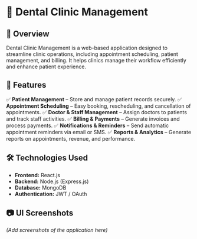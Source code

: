 # 🦷 Dental Clinic Management

## 📌 Overview
Dental Clinic Management is a web-based application designed to streamline clinic operations, including appointment scheduling, patient management, and billing. It helps clinics manage their workflow efficiently and enhance patient experience.

## 🚀 Features

✅ **Patient Management** – Store and manage patient records securely.
✅ **Appointment Scheduling** – Easy booking, rescheduling, and cancellation of appointments.
✅ **Doctor & Staff Management** – Assign doctors to patients and track staff activities.
✅ **Billing & Payments** – Generate invoices and process payments.
✅ **Notifications & Reminders** – Send automatic appointment reminders via email or SMS.
✅ **Reports & Analytics** – Generate reports on appointments, revenue, and performance.

## 🛠️ Technologies Used
- **Frontend:** React.js
- **Backend:** Node.js (Express.js)
- **Database:** MongoDB
- **Authentication:** JWT / OAuth

## 📷 UI Screenshots

*(Add screenshots of the application here)*
